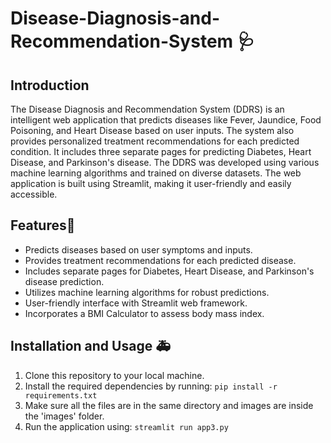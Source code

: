 # Disease-Diagnosis-and-Recommendation-System 🩺

## Introduction
The Disease Diagnosis and Recommendation System (DDRS) is an intelligent web application that predicts diseases like Fever, Jaundice, Food Poisoning, and Heart Disease based on user inputs. The system also provides personalized treatment recommendations for each predicted condition. It includes three separate pages for predicting Diabetes, Heart Disease, and Parkinson's disease. The DDRS was developed using various machine learning algorithms and trained on diverse datasets. The web application is built using Streamlit, making it user-friendly and easily accessible.

## Features💉
- Predicts diseases based on user symptoms and inputs.
- Provides treatment recommendations for each predicted disease.
- Includes separate pages for Diabetes, Heart Disease, and Parkinson's disease prediction.
- Utilizes machine learning algorithms for robust predictions.
- User-friendly interface with Streamlit web framework.
- Incorporates a BMI Calculator to assess body mass index.

## Installation and Usage 🚑
1. Clone this repository to your local machine.
2. Install the required dependencies by running: `pip install -r requirements.txt`
3. Make sure all the files are in the same directory and images are inside the 'images' folder. 
4. Run the application using: `streamlit run app3.py`

